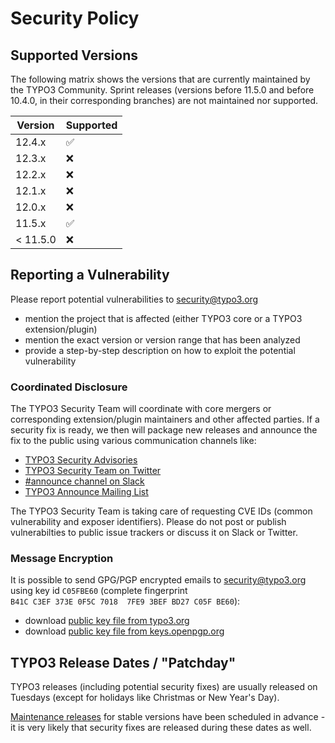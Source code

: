 # Security Policy

## Supported Versions

The following matrix shows the versions that are currently maintained
by the TYPO3 Community. Sprint releases (versions before 11.5.0 and
before 10.4.0, in their corresponding branches) are not maintained nor
supported.

| Version         | Supported          |
| --------------- | ------------------ |
|          12.4.x | :white_check_mark: |
|          12.3.x | :x:                |
|          12.2.x | :x:                |
|          12.1.x | :x:                |
|          12.0.x | :x:                |
|          11.5.x | :white_check_mark: |
|        < 11.5.0 | :x:                |

## Reporting a Vulnerability

Please report potential vulnerabilities to [security@typo3.org](mailto:security@typo3.org)

* mention the project that is affected (either TYPO3 core or a TYPO3 extension/plugin)
* mention the exact version or version range that has been analyzed
* provide a step-by-step description on how to exploit the potential vulnerability

### Coordinated Disclosure

The TYPO3 Security Team will coordinate with core mergers or corresponding
extension/plugin maintainers and other affected parties. If a security fix
is ready, we then will package new releases and announce the fix to the
public using various communication channels like:

* [TYPO3 Security Advisories](https://typo3.org/help/security-advisories)
* [TYPO3 Security Team on Twitter](https://twitter.com/typo3_security)
* [#announce channel on Slack](https://typo3.org/community/meet/how-to-use-slack-in-the-typo3-community)
* [TYPO3 Announce Mailing List](http://lists.typo3.org/cgi-bin/mailman/listinfo/typo3-announce)

The TYPO3 Security Team is taking care of requesting CVE IDs (common vulnerability and exposer identifiers).
Please do not post or publish vulnerabilties to public issue trackers or discuss it on Slack or Twitter.

### Message Encryption

It is possible to send GPG/PGP encrypted emails to security@typo3.org using key id
`C05FBE60` (complete fingerprint `B41C C3EF 373E 0F5C 7018  7FE9 3BEF BD27 C05F BE60`):

* download [public key file from typo3.org](https://typo3.org/fileadmin/t3o_common_storage/keys/B41CC3EF373E0F5C70187FE93BEFBD27C05FBE60.asc)
* download [public key file from keys.openpgp.org](https://keys.openpgp.org/vks/v1/by-fingerprint/B41CC3EF373E0F5C70187FE93BEFBD27C05FBE60)

## TYPO3 Release Dates / "Patchday"

TYPO3 releases (including potential security fixes) are usually released
on Tuesdays (except for holidays like Christmas or New Year's Day).

[Maintenance releases](https://typo3.org/cms/roadmap/maintenance-releases)
for stable versions have been scheduled in advance - it is very likely that
security fixes are released during these dates as well.
